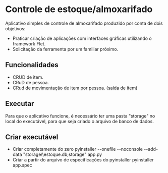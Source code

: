 # Controle de estoque/almoxarifado
Aplicativo simples de controle de almoxarifado produzido por conta de dois objetivos:
 - Praticar criação de aplicações com interfaces gráficas utilizando o framework Flet.
 - Solicitação da ferramenta por um familiar próximo.

## Funcionalidades
- CRUD de item.
- CRuD de pessoa.
- CRud de movimentação de item por pessoa. (saída de item) 

## Executar 

Para que o aplicativo funcione, é necessário ter uma pasta "storage" no local do executável, para que seja criado o arquivo de banco de dados. 

## Criar executável 

- Criar completamente do zero
pyinstaller --onefile --noconsole --add-data "storage\\\estoque.db;storage" app.py
- Criar a partir do arquivo de especificações do pyinstaller 
pyinstaller app.spec

